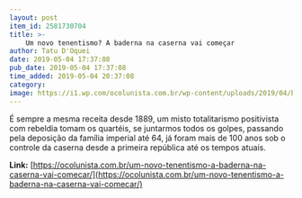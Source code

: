 ```yaml
---
layout: post
item_id: 2581730704
title: >-
    Um novo tenentismo? A baderna na caserna vai começar
author: Tatu D'Oquei
date: 2019-05-04 17:37:08
pub_date: 2019-05-04 17:37:08
time_added: 2019-05-04 20:37:08
category: 
image: https://i1.wp.com/ocolunista.com.br/wp-content/uploads/2019/04/bolsonaro-militares.jpg
---
```


É sempre a mesma receita desde 1889, um misto totalitarismo positivista com rebeldia tomam os quartéis, se juntarmos todos os golpes, passando pela deposição da família imperial até 64, já foram mais de 100 anos sob o controle da caserna desde a primeira república até os tempos atuais.

**Link:** [https://ocolunista.com.br/um-novo-tenentismo-a-baderna-na-caserna-vai-comecar/](https://ocolunista.com.br/um-novo-tenentismo-a-baderna-na-caserna-vai-comecar/)


